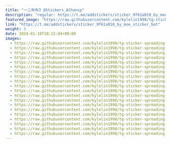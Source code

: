 ```yaml
---
title: "一二布布3 @Stickers_AChansp"
description: "regular: https://t.me/addstickers/sticker_9f61a010_by_moe_sticker_bot"
featured_image: "https://raw.githubusercontent.com/kylelin1998/tg-sticker-spreading-worldwide-images/main/img/fce89719-9dbd-42dc-a745-735d906efa10.jpg"
link: "https://t.me/addstickers/sticker_9f61a010_by_moe_sticker_bot"
weight: 3
date: 2024-01-16T18:22:04+08:00
images:
  - https://raw.githubusercontent.com/kylelin1998/tg-sticker-spreading-worldwide-images/main/img/fce89719-9dbd-42dc-a745-735d906efa10.jpg
  - https://raw.githubusercontent.com/kylelin1998/tg-sticker-spreading-worldwide-images/main/img/450c5ee7-bce9-4d35-b664-10f2b89f5b65.jpg
  - https://raw.githubusercontent.com/kylelin1998/tg-sticker-spreading-worldwide-images/main/img/a0937ded-afaa-491c-b6cd-df31b3665e9a.jpg
  - https://raw.githubusercontent.com/kylelin1998/tg-sticker-spreading-worldwide-images/main/img/39d63f5e-77d2-44aa-a76c-b370844ca9ac.jpg
  - https://raw.githubusercontent.com/kylelin1998/tg-sticker-spreading-worldwide-images/main/img/c2ce5022-d407-42cf-8af4-f629c19be019.jpg
  - https://raw.githubusercontent.com/kylelin1998/tg-sticker-spreading-worldwide-images/main/img/8940d353-2cef-4ab4-9166-c4d644f85419.jpg
  - https://raw.githubusercontent.com/kylelin1998/tg-sticker-spreading-worldwide-images/main/img/36962fd1-776f-4b49-bedf-0171fa27222f.jpg
  - https://raw.githubusercontent.com/kylelin1998/tg-sticker-spreading-worldwide-images/main/img/3c2b66c5-d074-427c-9675-4934c66b25e2.jpg
  - https://raw.githubusercontent.com/kylelin1998/tg-sticker-spreading-worldwide-images/main/img/7c7cca9d-86c7-4735-8114-be8b0eae576d.jpg
  - https://raw.githubusercontent.com/kylelin1998/tg-sticker-spreading-worldwide-images/main/img/cff23068-3084-4168-a58c-78b6d4fe7c69.jpg
  - https://raw.githubusercontent.com/kylelin1998/tg-sticker-spreading-worldwide-images/main/img/fa13af2c-f10c-4980-a010-f042f43aff43.jpg
  - https://raw.githubusercontent.com/kylelin1998/tg-sticker-spreading-worldwide-images/main/img/fa011112-1618-4d65-9920-e3da87b0ffe2.jpg
  - https://raw.githubusercontent.com/kylelin1998/tg-sticker-spreading-worldwide-images/main/img/72e00967-1076-4fdf-91bc-0c4c432e0867.jpg
  - https://raw.githubusercontent.com/kylelin1998/tg-sticker-spreading-worldwide-images/main/img/c0c69011-4ab5-4bff-8ed4-f7599b04e87e.jpg
  - https://raw.githubusercontent.com/kylelin1998/tg-sticker-spreading-worldwide-images/main/img/7ac421ff-f994-4be2-9893-55c546e194a4.jpg
  - https://raw.githubusercontent.com/kylelin1998/tg-sticker-spreading-worldwide-images/main/img/f38d5ec6-f252-4aca-b00f-7f92e171c16e.jpg
  - https://raw.githubusercontent.com/kylelin1998/tg-sticker-spreading-worldwide-images/main/img/5ef44de6-efbe-4f50-a23c-899ff47ca27b.jpg
  - https://raw.githubusercontent.com/kylelin1998/tg-sticker-spreading-worldwide-images/main/img/8454ce6b-a772-42d3-ac71-3ab48cc92a8b.jpg
  - https://raw.githubusercontent.com/kylelin1998/tg-sticker-spreading-worldwide-images/main/img/f95e5c96-30db-45f0-815f-baae5b89bd67.jpg
  - https://raw.githubusercontent.com/kylelin1998/tg-sticker-spreading-worldwide-images/main/img/663acbe0-91ff-4458-a91b-6d199bbf76cc.jpg
---
```

